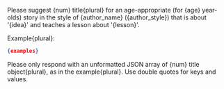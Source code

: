 Please suggest {num} title{plural} for an age-appropriate (for {age} year-olds) story in the style of {author_name} ({author_style}) that is about '{idea}' and teaches a lesson about '{lesson}'.

Example{plural}:

```json
{examples}
```

Please only respond with an unformatted JSON array of {num} title object{plural}, as in the example{plural}. Use double quotes for keys and values.